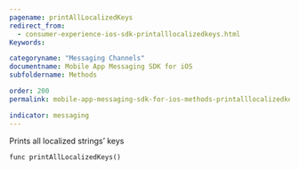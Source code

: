 ```yaml
---
pagename: printAllLocalizedKeys
redirect_from:
  - consumer-experience-ios-sdk-printalllocalizedkeys.html
Keywords:

categoryname: "Messaging Channels"
documentname: Mobile App Messaging SDK for iOS
subfoldername: Methods

order: 200
permalink: mobile-app-messaging-sdk-for-ios-methods-printalllocalizedkeys.html

indicator: messaging
---
```


Prints all localized strings’ keys

`func printAllLocalizedKeys()`


